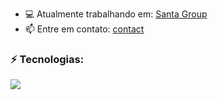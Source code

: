 
- 💻 Atualmente trabalhando em: [Santa Group](https://santagroup.com.br)
- 📫 Entre em contato: [contact](swervinstudio@gmail.com)

### ⚡ Tecnologias:
<a href="https://skillicons.dev">
    <img src="https://skillicons.dev/icons?i=html,css,js,lua,py,react,ts,nodejs,mongodb,mysql" />
</a>
